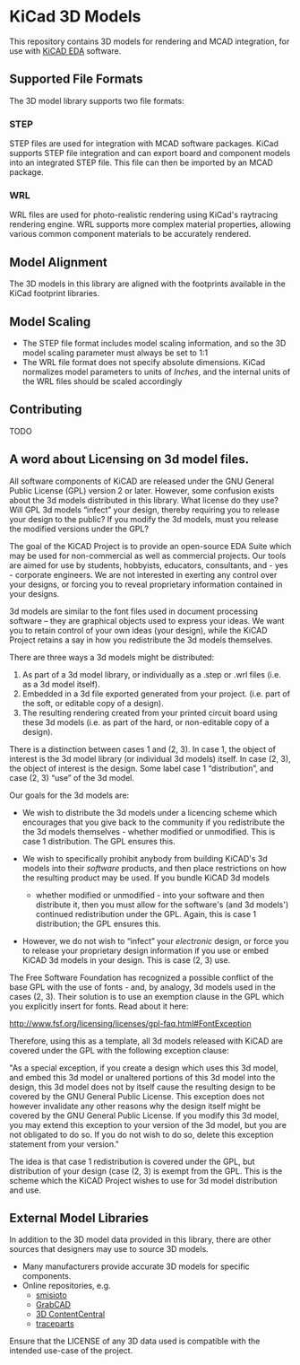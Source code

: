 # KiCad 3D Models
This repository contains 3D models for rendering and MCAD integration, for use with [KiCAD EDA](http://kicad-pcb.org/) software.

## Supported File Formats
The 3D model library supports two file formats:

### STEP
STEP files are used for integration with MCAD software packages. KiCad supports STEP file integration and can export board and component models into an integrated STEP file. This file can then be imported by an MCAD package.

### WRL
WRL files are used for photo-realistic rendering using KiCad's raytracing rendering engine. WRL supports more complex material properties, allowing various common component materials to be accurately rendered.

## Model Alignment
The 3D models in this library are aligned with the footprints available in the KiCad footprint libraries.

## Model Scaling
* The STEP file format includes model scaling information, and so the 3D model scaling parameter must always be set to 1:1
* The WRL file format does not specify absolute dimensions. KiCad normalizes model parameters to units of *Inches*, and the internal units of the WRL files should be scaled accordingly

## Contributing
TODO

## A word about Licensing on 3d model files.
All software components of KiCAD are released under the GNU General
Public License (GPL) version 2 or later. However, some confusion exists
about the 3d models distributed in this library. What license do they use? Will GPL 3d models
“infect” your design, thereby requiring you to release your design to
the public? If you modify the 3d models, must you release the modified
versions under the GPL?

The goal of the KiCAD Project is to provide an open-source EDA Suite
which may be used for non-commercial as well as commercial projects. Our
tools are aimed for use by students, hobbyists, educators, consultants,
and - yes - corporate engineers. We are not interested in exerting any
control over your designs, or forcing you to reveal proprietary
information contained in your designs.

3d models are similar to the font files used in document processing
software – they are graphical objects used to express your ideas. We
want you to retain control of your own ideas (your design), while the
KiCAD Project retains a say in how you redistribute the 3d models themselves.

There are three ways a 3d models might be distributed:

  1. As part of a 3d model library, or individually as a .step or .wrl files
     (i.e. as a 3d model itself).
  2. Embedded in a 3d file exported generated from your project. (i.e. part of the soft, or editable copy of a design).
  3. The resulting rendering created from your printed circuit board using these 3d models (i.e. as
     part of the hard, or non-editable copy of a design).

There is a distinction between cases 1 and (2, 3). In case 1, the object
of interest is the 3d model library (or individual 3d models) itself. In case
(2, 3), the object of interest is the design. Some label case 1
“distribution”, and case (2, 3) “use” of the 3d model.

Our goals for the 3d models are:

  * We wish to distribute the 3d models under a licencing scheme which
    encourages that you give back to the community if you redistribute
    the the 3d models themselves - whether modified or unmodified. This is
    case 1 distribution. The GPL ensures this.

  * We wish to specifically prohibit anybody from building KiCAD's
    3d models into their *software* products, and then place restrictions
    on how the resulting product may be used. If you bundle KiCAD 3d models
    - whether modified or unmodified - into your software and then
    distribute it, then you must allow for the software's (and 3d models')
    continued redistribution under the GPL. Again, this is case 1
    distribution; the GPL ensures this.

  * However, we do not wish to “infect” your *electronic* design, or
    force you to release your proprietary design information if you use
    or embed KiCAD 3d models in your design. This is case (2, 3) use.

The Free Software Foundation has recognized a possible conflict of the
base GPL with the use of fonts - and, by analogy, 3d models used in the cases
(2, 3). Their solution is to use an exemption clause in the GPL which
you explicitly insert for fonts. Read about it here:

http://www.fsf.org/licensing/licenses/gpl-faq.html#FontException

Therefore, using this as a template, all 3d models released with KiCAD
are covered under the GPL with the following exception clause:

"As a special exception, if you create a design which uses this 3d model,
and embed this 3d model or unaltered portions of this 3d model into the
design, this 3d model does not by itself cause the resulting design to
be covered by the GNU General Public License. This exception does not
however invalidate any other reasons why the design itself might be
covered by the GNU General Public License. If you modify this
3d model, you may extend this exception to your version of the
3d model, but you are not obligated to do so. If you do not
wish to do so, delete this exception statement from your version."

The idea is that case 1 redistribution is covered under the GPL, but
distribution of your design (case (2, 3) is exempt from the GPL. This is
the scheme which the KiCAD Project wishes to use for 3d model distribution
and use.

## External Model Libraries
In addition to the 3D model data provided in this library, there are other sources that designers may use to source 3D models.

* Many manufacturers provide accurate 3D models for specific components.
* Online repositories, e.g.
    * [smisioto](http://smisioto.no-ip.org/elettronica/kicad/kicad-en.htm)
    * [GrabCAD](https://grabcad.com/)
    * [3D ContentCentral](http://www.3dcontentcentral.com/)
    * [traceparts](http://www.traceparts.com/)

Ensure that the LICENSE of any 3D data used is compatible with the intended use-case of the project.
